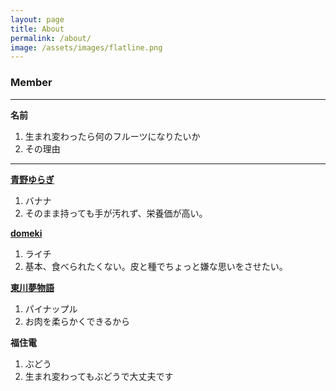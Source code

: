 ```yaml
---
layout: page
title: About
permalink: /about/
image: /assets/images/flatline.png
---
```


### Member

---

**名前**

1. 生まれ変わったら何のフルーツになりたいか
2. その理由

---

**[青野ゆらぎ](https://x.com/aonoyuragi)**

1. バナナ
2. そのまま持っても手が汚れず、栄養価が高い。

**[domeki](https://x.com/d0030m)**

1. ライチ
2. 基本、食べられたくない。皮と種でちょっと嫌な思いをさせたい。

**[東川夢物語](https://x.com/m_p_d_w)**

1. パイナップル
2. お肉を柔らかくできるから

**福住電**

1. ぶどう
2. 生まれ変わってもぶどうで大丈夫です
